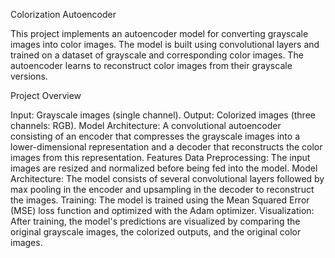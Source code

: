 Colorization Autoencoder

This project implements an autoencoder model for converting grayscale images into color images. The model is built using convolutional layers and trained on a dataset of grayscale and corresponding color images. The autoencoder learns to reconstruct color images from their grayscale versions.

Project Overview

Input: Grayscale images (single channel).
Output: Colorized images (three channels: RGB).
Model Architecture: A convolutional autoencoder consisting of an encoder that compresses the grayscale images into a lower-dimensional representation and a decoder that reconstructs the color images from this representation.
Features
Data Preprocessing: The input images are resized and normalized before being fed into the model.
Model Architecture: The model consists of several convolutional layers followed by max pooling in the encoder and upsampling in the decoder to reconstruct the images.
Training: The model is trained using the Mean Squared Error (MSE) loss function and optimized with the Adam optimizer.
Visualization: After training, the model's predictions are visualized by comparing the original grayscale images, the colorized outputs, and the original color images.
